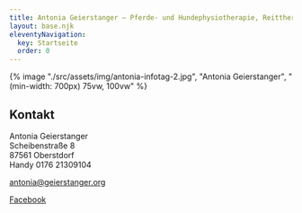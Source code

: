 ```yaml
---
title: Antonia Geierstanger — Pferde- und Hundephysiotherapie, Reittherapie
layout: base.njk
eleventyNavigation:
  key: Startseite
  order: 0
---
```

{% image "./src/assets/img/antonia-infotag-2.jpg", "Antonia Geierstanger", "(min-width: 700px) 75vw, 100vw" %}

## Kontakt

<p>
	Antonia Geierstanger<br>
	Scheibenstraße 8<br>
	87561 Oberstdorf<br>
	Handy 0176 21309104<br>
</p>
<p>
	<a href="mailto:antonia@geierstanger.org">antonia@geierstanger.org</a>
</p>
<p>
	<a href="http://www.facebook.com/pages/Antonia-Geierstanger-Therapie-f%C3%BCr-Mensch-und-Tier/276615765756683">Facebook</a>
</p>
